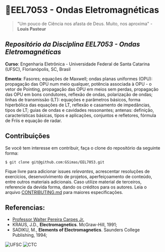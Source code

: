 # 📡EEL7053 - Ondas Eletromagnéticas

> "Um pouco de Ciência nos afasta de Deus. Muito, nos aproxima" - **Louis Pasteur**

## ***Repositório da Disciplina EEL7053 - Ondas Eletromagnéticas***

**Curso**: Engenharia Eletrônica - Universidade Federal de Santa Catarina (UFSC), Florianópolis, SC, Brasil

**Ementa**: Fasores; equações de Maxwell; ondas planas uniformes (OPU): propagação das OPU num meio qualquer, potência associada à OPU - o vetor de Pointing, propagação das OPU em meios sem perdas, propagação das OPU em bons condutores, reflexão de ondas, polarização de ondas; linhas de transmissão (LT): equações e parâmetros básicos, forma hiperbólica das equações de LT, reflexão e casamento de impedâncias, tipos de LT; guias de ondas e cavidades ressonantes; antenas: definição, características básicas, tipos e aplicações, conjuntos e refletores, fórmula de Friis e equação de radar.

## **Contribuições**

Se você tem interesse em contribuir, faça o clone do repositório da seguinte forma:

```
$ git clone git@github.com:GSimas/EEL7053.git
```

Fique livre para adicionar issues *relevantes*, acrescentar resoluções de exercícios, desenvolvimento de projetos, aperfeiçoamento de conteúdo, entre outros materiais adicionais. Caso utilize material de terceiros, referencie da devida forma, dando os créditos para os autores.
Leia o arquivo [CONTRIBUTING.md](https://github.com/GSimas/EEL5105/blob/master/CONTRIBUTING.md) para maiores especificações.

## Referencias:

- [Professor Walter Pereira Carpes Jr.](http://ufsc.academia.edu/WalterCarpes)
- KRAUS, J.D., **Electromagnetics**. McGraw-Hill, 1991;
- SADIKU, M., **Elements of Electromagnetics**. Saunders College Publishing, 1994;

![UFSC](http://laship.ufsc.br/site/wp-content/themes/emc_completo/resource/img/filiacoes/brasao_UFSC_vertical_sigla.png) ![CTC](http://tisc.com.br/wp-content/uploads/ctcufsc.gif)
